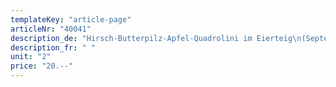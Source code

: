 ```yaml
---
templateKey: "article-page"
articleNr: "40041"
description_de: "Hirsch-Butterpilz-Apfel-Quadrolini im Eierteig\n(September bis November)"
description_fr: " "
unit: "2"
price: "20.--"
---
```

